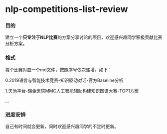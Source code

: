# nlp-competitions-list-review

### 目的

建立一个**只专注于NLP比赛**的方案分享讨论的项目，欢迎感兴趣同学积极贡献比赛分析方案。

### 格式

每个比赛对应一个md文件，按照序号依次递增。如下：

0.2019语言与智能技术竞赛-知识驱动对话-官方Baseline分析

1.天池平台-瑞金医院MMC人工智能辅助构建知识图谱大赛-TOP1方案

...

### 进度安排

自己有时间就会更新，同时欢迎感兴趣同学的不定时更新。

